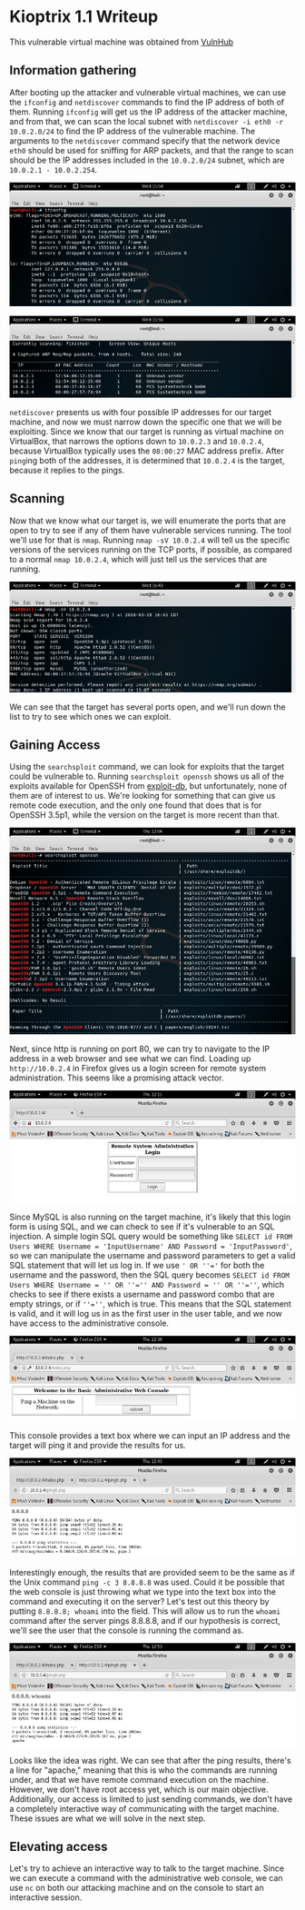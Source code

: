 # Kioptrix 1.1 Writeup

This vulnerable virtual machine was obtained from [VulnHub](https://www.vulnhub.com/entry/kioptrix-level-11-2,23/ "URL for kioptrix 1.1")

## Information gathering

After booting up the attacker and vulnerable virtual machines, we can use the `ifconfig` and `netdiscover` commands to find the IP address of both of them. Running `ifconfig` will get us the IP address of the attacker machine, and from that, we can scan the local subnet with `netdiscover -i eth0 -r 10.0.2.0/24` to find the IP address of the vulnerable machine. The arguments to the `netdiscover` command specify that the network device `eth0` should be used for sniffing for ARP packets, and that the range to scan should be the IP addresses included in the `10.0.2.0/24` subnet, which are `10.0.2.1 - 10.0.2.254`.

![](images/ifconfig.png "ifconfig shows us that our attacker's IP address is 10.0.2.5")

![](images/netdiscover.png "netdiscover -i eth0 -r 10.0.2.0/24 shows us that there are four possible IP addresses for our target")

`netdiscover` presents us with four possible IP addresses for our target machine, and now we must narrow down the specific one that we will be exploiting. Since we know that our target is running as virtual machine on VirtualBox, that narrows the options down to `10.0.2.3` and `10.0.2.4`, because VirtualBox typically uses the `08:00:27` MAC address prefix. After `ping`ing both of the addresses, it is determined that `10.0.2.4` is the target, because it replies to the pings.

## Scanning

Now that we know what our target is, we will enumerate the ports that are open to try to see if any of them have vulnerable services running. The tool we'll use for that is `nmap`. Running `nmap -sV 10.0.2.4` will tell us the specific versions of the services running on the TCP ports, if possible, as compared to a normal `nmap 10.0.2.4`, which will just tell us the services that are running.

![](images/nmap.png "nmap -sV 10.0.2.4 shows us which services are running on the machine")

We can see that the target has several ports open, and we'll run down the list to try to see which ones we can exploit.

## Gaining Access

Using the `searchsploit` command, we can look for exploits that the target could be vulnerable to. Running `searchsploit openssh` shows us all of the exploits available for OpenSSH from [exploit-db](https://www.exploit-db.com/ "exploit-db"), but unfortunately, none of them are of interest to us. We're looking for something that can give us remote code execution, and the only one found that does that is for OpenSSH 3.5p1, while the version on the target is more recent than that.

![](images/openssh.png "searchsploit openssh shows us the available exploits for OpenSSH")

Next, since http is running on port 80, we can try to navigate to the IP address in a web browser and see what we can find. Loading up `http://10.0.2.4` in Firefox gives us a login screen for remote system administration. This seems like a promising attack vector.

![](images/login.png "http://10.0.2.4 loaded in Firefox")

Since MySQL is also running on the target machine, it's likely that this login form is using SQL, and we can check to see if it's vulnerable to an SQL injection. A simple login SQL query would be something like `SELECT id FROM Users WHERE Username = 'InputUsername' AND Password = 'InputPassword'`, so we can manipulate the username and password parameters to get a valid SQL statement that will let us log in. If we use `' OR ''='` for both the username and the password, then the SQL query becomes `SELECT id FROM Users WHERE Username = '' OR ''='' AND Password = '' OR ''=''`, which checks to see if there exists a username and password combo that are empty strings, or if `''=''`, which is true. This means that the SQL statement is valid, and it will log us in as the first user in the user table, and we now have access to the administrative console.

![](images/console.png "Using ' OR ''=' for both the username and password logs us in to the admin console")

This console provides a text box where we can input an IP address and the target will ping it and provide the results for us.

![](images/ping.png "Result of putting 8.8.8.8 into the text box and submitting")

Interestingly enough, the results that are provided seem to be the same as if the Unix command `ping -c 3 8.8.8.8` was used. Could it be possible that the web console is just throwing what we type into the text box into the command and executing it on the server? Let's test out this theory by putting `8.8.8.8; whoami` into the field. This will allow us to run the `whoami` command after the server pings 8.8.8.8, and if our hypothesis is correct, we'll see the user that the console is running the command as.

![](images/whoami.png "Result of putting 8.8.8.8; whoami into the text box and submitting")

Looks like the idea was right. We can see that after the ping results, there's a line for "apache," meaning that this is who the commands are running under, and that we have remote command execution on the machine. However, we don't have root access yet, which is our main objective. Additionally, our access is limited to just sending commands, we don't have a completely interactive way of communicating with the target machine. These issues are what we will solve in the next step.

## Elevating access

Let's try to achieve an interactive way to talk to the target machine. Since we can execute a command with the administrative web console, we can use `nc` on both our attacking machine and on the console to start an interactive session. 

